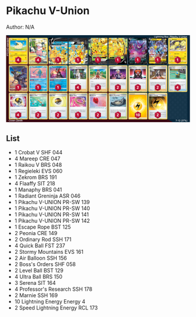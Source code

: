 # Pikachu V-Union

Author: N/A

![decklist](../../!Images/Standard/3SWSH-CRZ/Pikachu%20V-Union.PNG)

## List
* 1 Crobat V SHF 044
* 4 Mareep CRE 047
* 1 Raikou V BRS 048
* 1 Regieleki EVS 060
* 1 Zekrom BRS 191
* 4 Flaaffy SIT 218
* 1 Manaphy BRS 041
* 1 Radiant Greninja ASR 046
* 1 Pikachu V-UNION PR-SW 139
* 1 Pikachu V-UNION PR-SW 140
* 1 Pikachu V-UNION PR-SW 141
* 1 Pikachu V-UNION PR-SW 142
* 1 Escape Rope BST 125
* 2 Peonia CRE 149
* 2 Ordinary Rod SSH 171
* 4 Quick Ball FST 237
* 2 Stormy Mountains EVS 161
* 2 Air Balloon SSH 156
* 2 Boss's Orders SHF 058
* 2 Level Ball BST 129
* 4 Ultra Ball BRS 150
* 3 Serena SIT 164
* 4 Professor's Research SSH 178
* 2 Marnie SSH 169
* 10 Lightning Energy Energy 4
* 2 Speed Lightning Energy RCL 173

